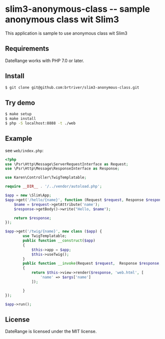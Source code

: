 slim3-anonymous-class -- sample anonymous class wit Slim3
==============================================

This application is sample to use anonymous class wit Slim3

Requirements
------------

DateRange works with PHP 7.0 or later.

Install
--------

```bash
$ git clone git@github.com:brtriver/slim3-anonymous-class.git
```

Try demo
--------

```bash
$ make setup
$ make install
$ php -S localhost:8888 -t ./web
```

Example
-------

see `web/index.php`:

```php
<?php
use \Psr\Http\Message\ServerRequestInterface as Request;
use \Psr\Http\Message\ResponseInterface as Response;

use Karen\Controller\TwigTemplatable;

require __DIR__ . '/../vendor/autoload.php';

$app = new \Slim\App;
$app->get('/hello/{name}', function (Request $request, Response $response) {
    $name = $request->getAttribute('name');
    $response->getBody()->write("Hello, $name");

    return $response;
});

$app->get('/twig/{name}', new class ($app) {
        use TwigTemplatable;
        public function __construct($app)
        {
            $this->app = $app;
            $this->useTwig();
        }
        public function __invoke(Request $request,  Response $response, $args)
        {
            return $this->view->render($response, 'web.html', [
                'name' => $args['name']
            ]);

        }
});

$app->run();

```

License
-------

DateRange is licensed under the MIT license.



